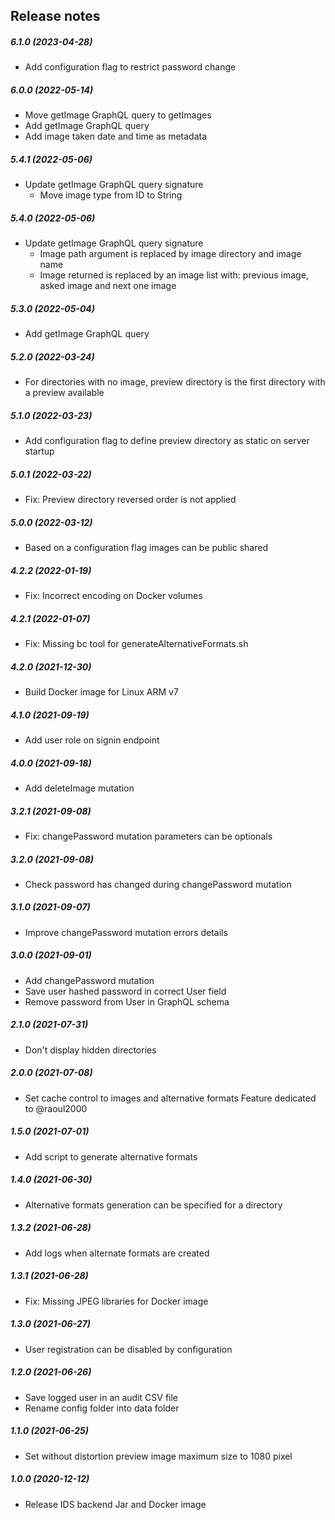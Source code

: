 Release notes
-------------
##### 6.1.0 (2023-04-28)
 * Add configuration flag to restrict password change

##### 6.0.0 (2022-05-14)
 * Move getImage GraphQL query to getImages
 * Add getImage GraphQL query
 * Add image taken date and time as metadata
 
##### 5.4.1 (2022-05-06)
 * Update getImage GraphQL query signature
     - Move image type from ID to String

##### 5.4.0 (2022-05-06)
 * Update getImage GraphQL query signature
    - Image path argument is replaced by image directory and image name 
    - Image returned is replaced by an image list with: previous image, asked image and next one image

##### 5.3.0 (2022-05-04)
 * Add getImage GraphQL query

##### 5.2.0 (2022-03-24)
 * For directories with no image, preview directory is the first directory with a preview available 

##### 5.1.0 (2022-03-23)
 * Add configuration flag to define preview directory as static on server startup

##### 5.0.1 (2022-03-22)
 * Fix: Preview directory reversed order is not applied

##### 5.0.0 (2022-03-12)
 * Based on a configuration flag images can be public shared

##### 4.2.2 (2022-01-19)
 * Fix: Incorrect encoding on Docker volumes

##### 4.2.1 (2022-01-07)
 * Fix: Missing bc tool for generateAlternativeFormats.sh

##### 4.2.0 (2021-12-30)
 * Build Docker image for Linux ARM v7

##### 4.1.0 (2021-09-19)
 * Add user role on signin endpoint

##### 4.0.0 (2021-09-18)
 * Add deleteImage mutation

##### 3.2.1 (2021-09-08)
 * Fix: changePassword mutation parameters can be optionals

##### 3.2.0 (2021-09-08)
 * Check password has changed during changePassword mutation

##### 3.1.0 (2021-09-07)
 * Improve changePassword mutation errors details

##### 3.0.0 (2021-09-01)
 * Add changePassword mutation
 * Save user hashed password in correct User field
 * Remove password from User in GraphQL schema

##### 2.1.0 (2021-07-31)
 * Don't display hidden directories

##### 2.0.0 (2021-07-08)
* Set cache control to images and alternative formats
  Feature dedicated to @raoul2000

##### 1.5.0 (2021-07-01)
* Add script to generate alternative formats

##### 1.4.0 (2021-06-30)
* Alternative formats generation can be specified for a directory

##### 1.3.2 (2021-06-28)
* Add logs when alternate formats are created

##### 1.3.1 (2021-06-28)
* Fix: Missing JPEG libraries for Docker image

##### 1.3.0 (2021-06-27)
 * User registration can be disabled by configuration

##### 1.2.0 (2021-06-26)
 * Save logged user in an audit CSV file
 * Rename config folder into data folder

##### 1.1.0 (2021-06-25)
 * Set without distortion preview image maximum size to 1080 pixel 

##### 1.0.0 (2020-12-12)
 * Release IDS backend Jar and Docker image
